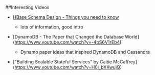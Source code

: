 ##Interesting Videos
- [HBase Schema Design - Things you need to know](https://www.youtube.com/watch?v=_HLoH_PgrLk)
  * lots of information, good intro

- [DynamoDB - The Paper that Changed the Database World] (https://www.youtube.com/watch?v=-4bS6V1rEb4)
  * Dynamo paper ideas that inspired DynamoDB and Cassandra

- ["Building Scalable Stateful Services" by Caitie McCaffrey] (https://www.youtube.com/watch?v=H0i_bXKwujQ)
